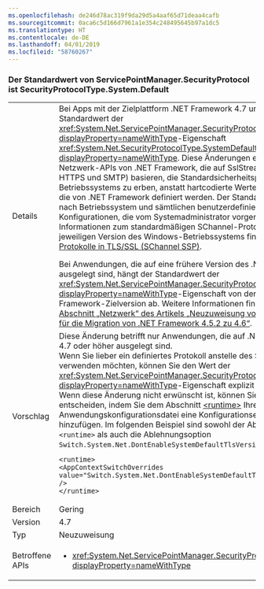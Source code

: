 ```yaml
---
ms.openlocfilehash: de246d78ac319f9da29d5a4aaf65d71deaa4cafb
ms.sourcegitcommit: 0aca6c5d166d7961a1e354c248495645b97a1dc5
ms.translationtype: HT
ms.contentlocale: de-DE
ms.lasthandoff: 04/01/2019
ms.locfileid: "58760267"
---
```

### <a name="default-value-of-servicepointmanagersecurityprotocol-is-securityprotocoltypesystemdefault"></a>Der Standardwert von ServicePointManager.SecurityProtocol ist SecurityProtocolType.System.Default

|   |   |
|---|---|
|Details|Bei Apps mit der Zielplattform .NET Framework 4.7 und höher ist der Standardwert der <xref:System.Net.ServicePointManager.SecurityProtocol?displayProperty=nameWithType>-Eigenschaft <xref:System.Net.SecurityProtocolType.SystemDefault?displayProperty=nameWithType>. Diese Änderungen ermöglicht den Netzwerk-APIs von .NET Framework, die auf SslStream (z.B. FTP, HTTPS und SMTP) basieren, die Standardsicherheitsprotokolle des Betriebssystems zu erben, anstatt hartcodierte Werte zu verwenden, die von .NET Framework definiert werden. Der Standard variiert je nach Betriebssystem und sämtlichen benutzerdefinierten Konfigurationen, die vom Systemadministrator vorgenommen werden. Informationen zum standardmäßigen SChannel-Protokoll in der jeweiligen Version des Windows-Betriebssystems finden Sie unter [Protokolle in TLS/SSL (SChannel SSP)](https://docs.microsoft.com/windows/desktop/SecAuthN/protocols-in-tls-ssl--schannel-ssp-).</p>Bei Anwendungen, die auf eine frühere Version des .NET-Frameworks ausgelegt sind, hängt der Standardwert der <xref:System.Net.ServicePointManager.SecurityProtocol?displayProperty=nameWithType>-Eigenschaft von der .NET Framework-Zielversion ab. Weitere Informationen finden Sie im [Abschnitt „Netzwerk“ des Artikels „Neuzuweisung von Änderungen für die Migration von .NET Framework 4.5.2 zu 4.6“](~/docs/framework/migration-guide/retargeting/4.5.2-4.6.md#networking).|
|Vorschlag|Diese Änderung betrifft nur Anwendungen, die auf .NET Framework 4.7 oder höher ausgelegt sind. <br>Wenn Sie lieber ein definiertes Protokoll anstelle des Systemstandards verwenden möchten, können Sie den Wert der <xref:System.Net.ServicePointManager.SecurityProtocol?displayProperty=nameWithType>-Eigenschaft explizit festlegen.<br>Wenn diese Änderung nicht erwünscht ist, können Sie sich dagegen entscheiden, indem Sie dem Abschnitt [\<runtime>](~/docs/framework/configure-apps/file-schema/runtime/runtime-element.md) Ihrer Anwendungskonfigurationsdatei eine Konfigurationseinstellung hinzufügen. Im folgenden Beispiel sind sowohl der Abschnitt <code>&lt;runtime&gt;</code> als auch die Ablehnungsoption <code>Switch.System.Net.DontEnableSystemDefaultTlsVersions</code> dargestellt:<pre><code class="lang-xml">&lt;runtime&gt;&#13;&#10;&lt;AppContextSwitchOverrides value=&quot;Switch.System.Net.DontEnableSystemDefaultTlsVersions=true&quot; /&gt;&#13;&#10;&lt;/runtime&gt;&#13;&#10;</code></pre>|
|Bereich|Gering|
|Version|4.7|
|Typ|Neuzuweisung|
|Betroffene APIs|<ul><li><xref:System.Net.ServicePointManager.SecurityProtocol?displayProperty=nameWithType></li></ul>|

